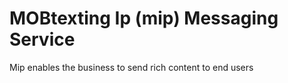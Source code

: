 # MOBtexting Ip (mip) Messaging Service

Mip enables the business to send rich content to end users
